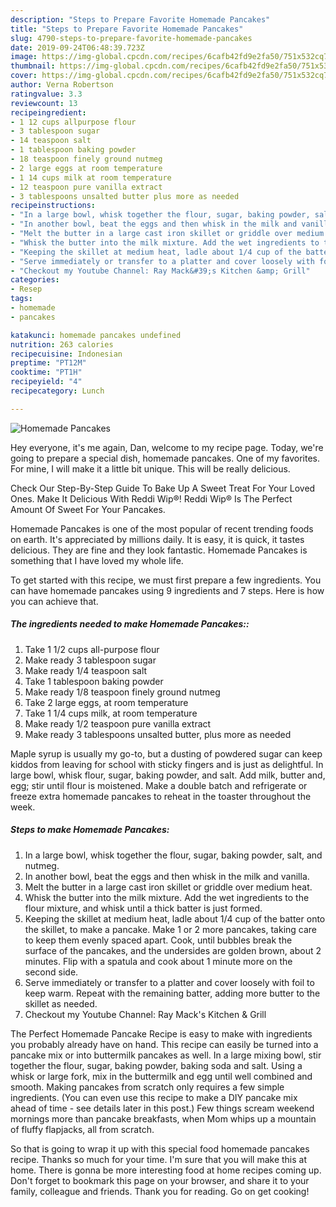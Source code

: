 ```yaml
---
description: "Steps to Prepare Favorite Homemade Pancakes"
title: "Steps to Prepare Favorite Homemade Pancakes"
slug: 4790-steps-to-prepare-favorite-homemade-pancakes
date: 2019-09-24T06:48:39.723Z
image: https://img-global.cpcdn.com/recipes/6cafb42fd9e2fa50/751x532cq70/homemade-pancakes-recipe-main-photo.jpg
thumbnail: https://img-global.cpcdn.com/recipes/6cafb42fd9e2fa50/751x532cq70/homemade-pancakes-recipe-main-photo.jpg
cover: https://img-global.cpcdn.com/recipes/6cafb42fd9e2fa50/751x532cq70/homemade-pancakes-recipe-main-photo.jpg
author: Verna Robertson
ratingvalue: 3.3
reviewcount: 13
recipeingredient:
- 1 12 cups allpurpose flour
- 3 tablespoon sugar
- 14 teaspoon salt
- 1 tablespoon baking powder
- 18 teaspoon finely ground nutmeg
- 2 large eggs at room temperature
- 1 14 cups milk at room temperature
- 12 teaspoon pure vanilla extract
- 3 tablespoons unsalted butter plus more as needed
recipeinstructions:
- "In a large bowl, whisk together the flour, sugar, baking powder, salt, and nutmeg."
- "In another bowl, beat the eggs and then whisk in the milk and vanilla."
- "Melt the butter in a large cast iron skillet or griddle over medium heat."
- "Whisk the butter into the milk mixture. Add the wet ingredients to the flour mixture, and whisk until a thick batter is just formed."
- "Keeping the skillet at medium heat, ladle about 1/4 cup of the batter onto the skillet, to make a pancake. Make 1 or 2 more pancakes, taking care to keep them evenly spaced apart. Cook, until bubbles break the surface of the pancakes, and the undersides are golden brown, about 2 minutes. Flip with a spatula and cook about 1 minute more on the second side."
- "Serve immediately or transfer to a platter and cover loosely with foil to keep warm. Repeat with the remaining batter, adding more butter to the skillet as needed."
- "Checkout my Youtube Channel: Ray Mack&#39;s Kitchen &amp; Grill"
categories:
- Resep
tags:
- homemade
- pancakes

katakunci: homemade pancakes undefined
nutrition: 263 calories
recipecuisine: Indonesian
preptime: "PT12M"
cooktime: "PT1H"
recipeyield: "4"
recipecategory: Lunch

---
```



![Homemade Pancakes](https://img-global.cpcdn.com/recipes/6cafb42fd9e2fa50/751x532cq70/homemade-pancakes-recipe-main-photo.jpg)

Hey everyone, it's me again, Dan, welcome to my recipe page. Today, we're going to prepare a special dish, homemade pancakes. One of my favorites. For mine, I will make it a little bit unique. This will be really delicious.

Check Our Step-By-Step Guide To Bake Up A Sweet Treat For Your Loved Ones. Make It Delicious With Reddi Wip®! Reddi Wip® Is The Perfect Amount Of Sweet For Your Pancakes.

Homemade Pancakes is one of the most popular of recent trending foods on earth. It's appreciated by millions daily. It is easy, it is quick, it tastes delicious. They are fine and they look fantastic. Homemade Pancakes is something that I have loved my whole life.


To get started with this recipe, we must first prepare a few ingredients. You can have homemade pancakes using 9 ingredients and 7 steps. Here is how you can achieve that.

##### The ingredients needed to make Homemade Pancakes::

1. Take 1 1/2 cups all-purpose flour
1. Make ready 3 tablespoon sugar
1. Make ready 1/4 teaspoon salt
1. Take 1 tablespoon baking powder
1. Make ready 1/8 teaspoon finely ground nutmeg
1. Take 2 large eggs, at room temperature
1. Take 1 1/4 cups milk, at room temperature
1. Make ready 1/2 teaspoon pure vanilla extract
1. Make ready 3 tablespoons unsalted butter, plus more as needed


Maple syrup is usually my go-to, but a dusting of powdered sugar can keep kiddos from leaving for school with sticky fingers and is just as delightful. In large bowl, whisk flour, sugar, baking powder, and salt. Add milk, butter and, egg; stir until flour is moistened. Make a double batch and refrigerate or freeze extra homemade pancakes to reheat in the toaster throughout the week. 

##### Steps to make Homemade Pancakes:

1. In a large bowl, whisk together the flour, sugar, baking powder, salt, and nutmeg.
1. In another bowl, beat the eggs and then whisk in the milk and vanilla.
1. Melt the butter in a large cast iron skillet or griddle over medium heat.
1. Whisk the butter into the milk mixture. Add the wet ingredients to the flour mixture, and whisk until a thick batter is just formed.
1. Keeping the skillet at medium heat, ladle about 1/4 cup of the batter onto the skillet, to make a pancake. Make 1 or 2 more pancakes, taking care to keep them evenly spaced apart. Cook, until bubbles break the surface of the pancakes, and the undersides are golden brown, about 2 minutes. Flip with a spatula and cook about 1 minute more on the second side.
1. Serve immediately or transfer to a platter and cover loosely with foil to keep warm. Repeat with the remaining batter, adding more butter to the skillet as needed.
1. Checkout my Youtube Channel: Ray Mack&#39;s Kitchen &amp; Grill


The Perfect Homemade Pancake Recipe is easy to make with ingredients you probably already have on hand. This recipe can easily be turned into a pancake mix or into buttermilk pancakes as well. In a large mixing bowl, stir together the flour, sugar, baking powder, baking soda and salt. Using a whisk or large fork, mix in the buttermilk and egg until well combined and smooth. Making pancakes from scratch only requires a few simple ingredients. (You can even use this recipe to make a DIY pancake mix ahead of time - see details later in this post.) Few things scream weekend mornings more than pancake breakfasts, when Mom whips up a mountain of fluffy flapjacks, all from scratch. 

So that is going to wrap it up with this special food homemade pancakes recipe. Thanks so much for your time. I'm sure that you will make this at home. There is gonna be more interesting food at home recipes coming up. Don't forget to bookmark this page on your browser, and share it to your family, colleague and friends. Thank you for reading. Go on get cooking!
